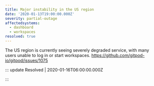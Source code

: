```yaml
---
title: Major instability in the US region
date: '2020-01-13T19:00:00.000Z'
severity: partial-outage
affectedsystems:
  - dashboard
  - workspaces
resolved: true
---
```

The US region is currently seeing severely degraded service, with many users unable to log in or start workspaces. https://github.com/gitpod-io/gitpod/issues/1075

<!--- language code: en -->

::: update Resolved | 2020-01-16T06:00:00.000Z

:::
